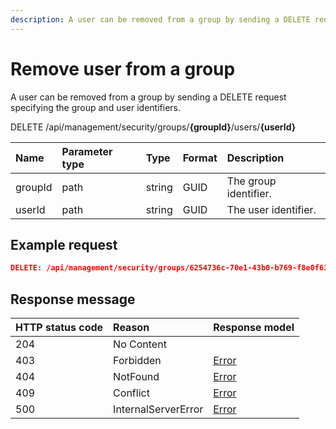 ```yaml
---
description: A user can be removed from a group by sending a DELETE request specifying the group and user identifiers.
---
```


# Remove user from a group

A user can be removed from a group by sending a DELETE request specifying the group and user identifiers.

<span class="label label--delete">DELETE</span> /api/management/security/groups/**{groupId}**/users/**{userId}**

| Name    | Parameter type | Type   | Format | Description           |
| :------ | :------------- | :----- | :----- | :-------------------- |
| groupId | path           | string | GUID   | The group identifier. |
| userId  | path           | string | GUID   | The user identifier.  |

## Example request

```json
DELETE: /api/management/security/groups/6254736c-70e1-43b0-b769-f8e0f6359862/users/3d063773-2ca9-4baf-90e1-ed674fa68640
```

## Response message

| HTTP status code | Reason              | Response model                   |
| :--------------- | :------------------ | :------------------------------- |
| 204              | No Content          |                                  |
| 403              | Forbidden           | [Error](/key-concepts/errors.md) |
| 404              | NotFound            | [Error](/key-concepts/errors.md) |
| 409              | Conflict            | [Error](/key-concepts/errors.md) |
| 500              | InternalServerError | [Error](/key-concepts/errors.md) |
